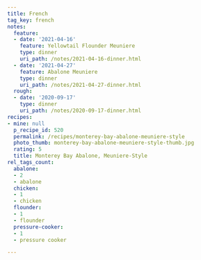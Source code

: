 ```yaml
---
title: French
tag_key: french
notes:
  feature:
  - date: '2021-04-16'
    feature: Yellowtail Flounder Meuniere
    type: dinner
    uri_path: /notes/2021-04-16-dinner.html
  - date: '2021-04-27'
    feature: Abalone Meuniere
    type: dinner
    uri_path: /notes/2021-04-27-dinner.html
  rough:
  - date: '2020-09-17'
    type: dinner
    uri_path: /notes/2020-09-17-dinner.html
recipes:
- mine: null
  p_recipe_id: 520
  permalink: /recipes/monterey-bay-abalone-meuniere-style
  photo_thumb: monterey-bay-abalone-meuniere-style-thumb.jpg
  rating: 5
  title: Monterey Bay Abalone, Meuniere-Style
rel_tags_count:
  abalone:
  - 2
  - abalone
  chicken:
  - 1
  - chicken
  flounder:
  - 1
  - flounder
  pressure-cooker:
  - 1
  - pressure cooker

---
```


